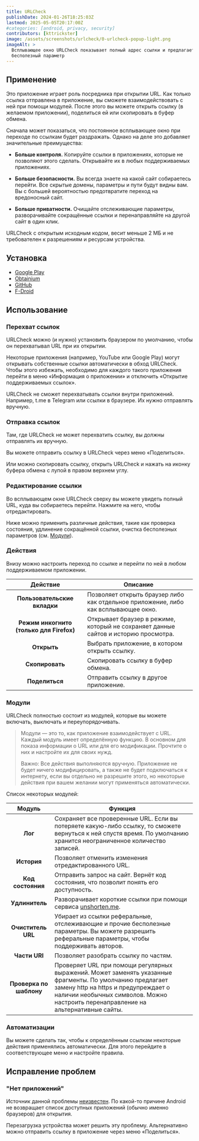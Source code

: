 ```yaml
---
title: URLCheck
publishDate: 2024-01-26T18:25:03Z
lastmod: 2025-05-05T20:17:00Z
#categories: [android, privacy, security]
contributors: [kttrickster]
image: /assets/screenshots/urlcheck/0-urlcheck-popup-light.png
imageAlt: >
  Всплывающее окно URLCheck показывает полный адрес ссылки и предлагает очистить
  бесполезный параметр
---
```


## Применение

Это приложение играет роль посредника при открытии URL. Как только ссылка
отправлена в приложение, вы сможете взаимодействовать с ней при помощи модулей.
После этого вы можете открыть ссылку (в желаемом приложении), поделиться ей или
скопировать в буфер обмена.

Сначала может показаться, что постоянное всплывающее окно при переходе по
ссылкам будет раздражать. Однако на деле это добавляет значительные
преимущества:

- **Больше контроля.** Копируйте ссылки в приложениях, которые не позволяют
этого сделать. Открывайте их в любых поддерживаемых приложениях.

- **Больше безопасности.** Вы всегда знаете на какой сайт собираетесь перейти.
Все скрытые домены, параметры и пути будут видны вам. Вы с большей вероятностью
предотвратите переход на вредоносный сайт.

- **Больше приватности.** Очищайте отслеживающие параметры, разворачивайте
сокращённые ссылки и перенаправляйте на другой сайт в один клик.

URLCheck с открытым исходным кодом, весит меньше 2 МБ и не требователен к
разрешениям и ресурсам устройства.

## Установка

- [Google Play](https://play.google.com/store/apps/details?id=com.trianguloy.urlchecker)
- [Obtainium](obtainium://app/%7B%22id%22%3A%22com.trianguloy.urlchecker%22%2C%22url%22%3A%22https%3A%2F%2Fgithub.com%2FTrianguloY%2FURLCheck%22%2C%22author%22%3A%22TrianguloY%22%2C%22name%22%3A%22URLCheck%22%2C%22preferredApkIndex%22%3A0%2C%22additionalSettings%22%3A%22%7B%5C%22includePrereleases%5C%22%3Afalse%2C%5C%22fallbackToOlderReleases%5C%22%3Atrue%2C%5C%22filterReleaseTitlesByRegEx%5C%22%3A%5C%22%5C%22%2C%5C%22filterReleaseNotesByRegEx%5C%22%3A%5C%22%5C%22%2C%5C%22verifyLatestTag%5C%22%3Afalse%2C%5C%22dontSortReleasesList%5C%22%3Afalse%2C%5C%22useLatestAssetDateAsReleaseDate%5C%22%3Afalse%2C%5C%22releaseTitleAsVersion%5C%22%3Afalse%2C%5C%22trackOnly%5C%22%3Afalse%2C%5C%22versionExtractionRegEx%5C%22%3A%5C%22%5C%22%2C%5C%22matchGroupToUse%5C%22%3A%5C%22%5C%22%2C%5C%22versionDetection%5C%22%3Atrue%2C%5C%22releaseDateAsVersion%5C%22%3Afalse%2C%5C%22useVersionCodeAsOSVersion%5C%22%3Afalse%2C%5C%22apkFilterRegEx%5C%22%3A%5C%22%5C%22%2C%5C%22invertAPKFilter%5C%22%3Afalse%2C%5C%22autoApkFilterByArch%5C%22%3Atrue%2C%5C%22appName%5C%22%3A%5C%22%5C%22%2C%5C%22shizukuPretendToBeGooglePlay%5C%22%3Afalse%2C%5C%22allowInsecure%5C%22%3Afalse%2C%5C%22exemptFromBackgroundUpdates%5C%22%3Afalse%2C%5C%22skipUpdateNotifications%5C%22%3Afalse%2C%5C%22about%5C%22%3A%5C%22%5C%22%2C%5C%22refreshBeforeDownload%5C%22%3Afalse%7D%22%2C%22overrideSource%22%3Anull%7D)
- [GitHub](https://github.com/TrianguloY/URLCheck/releases/latest)
- [F-Droid](https://f-droid.org/packages/com.trianguloy.urlchecker)

## Использование

### Перехват ссылок

URLCheck можно (и нужно) установить браузером по умолчанию, чтобы он
перехватывал URL при их открытии.

Некоторые приложения (например, YouTube или Google Play) могут открывать
собственные ссылки автоматически в обход URLCheck. Чтобы этого избежать,
необходимо для каждого такого приложения перейти в меню
«Информация о приложении» и отключить «Открытие поддерживаемых ссылок».

URLCheck не сможет перехватывать ссылки внутри приложений. Например, t.me в
Telegram или ссылки в браузере. Их нужно отправлять вручную.

### Отправка ссылок

Там, где URLCheck не может перехватить ссылку, вы должны отправлять их вручную.

Вы можете отправить ссылку в URLCheck через меню «Поделиться».

Или можно скопировать ссылку, открыть URLCheck и нажать на иконку буфера обмена
с лупой в правом верхнем углу.

### Редактирование ссылки

Во всплывающем окне URLCheck сверху вы можете увидеть полный URL, куда вы
собираетесь перейти. Нажмите на него, чтобы отредактировать.

Ниже можно применить различные действия, такие как проверка состояния, удлинение
сокращённой ссылки, очистка бесполезных параметров (см. [Модули](#модули)).

### Действия

Внизу можно настроить переход по ссылке и перейти по ней в любом поддерживаемом
приложении.

|Действие|Описание|
|:------:|--------|
|**Пользовательские вкладки**|Позволяет открыть браузер либо как отдельное приложение, либо как всплывающее окно.
|**Режим инкогнито (только для Firefox)**|Открывает браузер в режиме, который не сохраняет данные сайтов и историю просмотра.
|**Открыть**|Выбрать приложение, в котором открыть ссылку.
|**Скопировать**|Скопировать ссылку в буфер обмена.
|**Поделиться**|Отправить ссылку в другое приложение.

### Модули

URLCheck полностью состоит из модулей, которые вы можете включать, выключать и
переупорядочивать.

> Модули — это то, как приложение взаимодействует с URL. Каждый модуль имеет
определённую функцию. В основном для показа информации о URL или для его
модификации. Прочтите о них и настройте их для своих нужд.
>
> Важно: Все действия выполняются вручную. Приложение не будет ничего
модифицировать, а также не будет подключаться к интернету, если вы отдельно не
разрешите этого, но некоторые действия при вашем желании могут применяться
автоматически.

Список некоторых модулей:

|Модуль|Функция|
|:----:|-------|
|**Лог**|Сохраняет все проверенные URL. Если вы потеряете какую-либо ссылку, то сможете вернуться к ней спустя время. По умолчанию хранится неограниченное количество записей.
|**История**|Позволяет отменить изменения отредактированного URL.
|**Код состояния**|Отправить запрос на сайт. Вернёт код состояния, что позволит понять его доступность.
|**Удлинитель**|Разворачивает короткие ссылки при помощи сервиса [unshorten.me](https://unshorten.me).
|**Очиститель URL**|Убирает из ссылки реферальные, отслеживающие и прочие бесполезные параметры. Вы можете разрешить реферальные параметры, чтобы поддерживать авторов.
|**Части URI**|Позволяет разобрать ссылку по частям.
|**Проверка по шаблону**|Проверяет URL при помощи регулярных выражений. Может заменять указанные фрагменты. По умолчанию предлагает замену http на https и предупреждает о наличии необычных символов. Можно настроить перенаправление на альтернативные сайты.

### Автоматизации

Вы можете сделать так, чтобы к определённым ссылкам некоторые действия
применялись автоматически. Для этого перейдите в соответствующее меню и
настройте правила.

## Исправление проблем

### "Нет приложений"

Источник данной проблемы
[неизвестен](https://github.com/TrianguloY/URLCheck/issues/350). По какой-то
причине Android не возвращает список доступных приложений (обычно именно
браузеров) для открытия.

Перезагрузка устройства может решить эту проблему. Альтернативно можно отправить
ссылку в приложение через меню «Поделиться».
